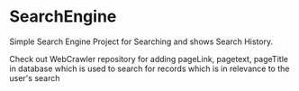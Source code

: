 # SearchEngine
Simple Search Engine Project for Searching and shows Search History.

Check out WebCrawler repository for adding pageLink, pagetext, pageTitle in database
which is used to search for records which is in relevance to the user's search
